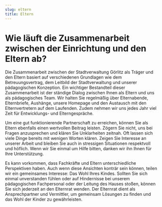 ```yaml
---
slug: eltern
title: Eltern
---
```

# Wie läuft die Zusammenarbeit zwischen der Einrichtung und den Eltern ab?

Die Zusammenarbeit zwischen der Stadtverwaltung Görlitz als Träger und den Eltern basiert auf verschiedenen Grundlagen wie dem
Betreuungsvertrag, dem Leitbild der Stadtverwaltung und unserer pädagogischen Konzeption. Ein wichtiger Bestandteil
dieser Zusammenarbeit ist der ständige Dialog zwischen Ihnen als Eltern und uns als pädagogisches Team. Wir halten Sie regelmäßig über Elternabende, Elternbriefe, Aushänge, unsere Homepage und den Austausch mit den Elternvertretern auf dem Laufenden. Zudem nehmen wir uns
jedes Jahr viel Zeit für Entwicklungs- und Elterngespräche.

Um eine gut funktionierende Partnerschaft zu erreichen, können Sie als Eltern ebenfalls einen
wertvollen Beitrag leisten. Zögern Sie nicht, uns bei Fragen anzusprechen und klären Sie Unklarheiten zeitnah. Oft lassen sich viele Dinge bereits mit wenigen Worten klären. Zeigen Sie Interesse
an unserer Arbeit und bleiben Sie auch in stressigen Situationen respektvoll und höflich. Wenn
wir Sie einmal um Hilfe bitten, danken wir ihn Ihnen für Ihre Unterstützung.

Es kann vorkommen, dass Fachkräfte und Eltern unterschiedliche Perspektiven haben. Auch wenn
diese Ansichten konträr sein können, teilen wir ein gemeinsames Interesse: Das Wohl Ihres Kindes.
Sollten Sie sich einmal unverstanden fühlen oder auf Hindernisse bei unserem pädagogischen
Fachpersonal oder der Leitung des Hauses stoßen, können Sie sich jederzeit an den Elternrat wenden. Der Elternrat dient als Ansprechpartner und Vermittler, um gemeinsam Lösungen zu finden
und das Wohl der Kinder zu gewährleisten.
